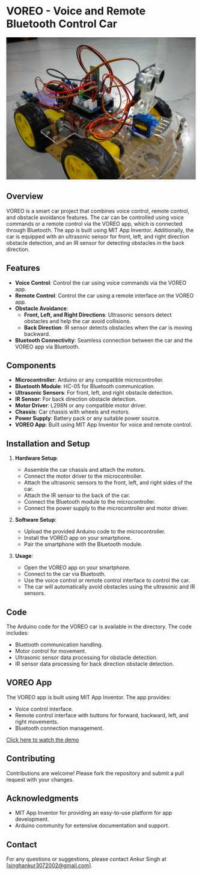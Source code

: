# VOREO - Voice and Remote Bluetooth Control Car

![Voreo Car](Bluetooth%20Control%20App/Media/Final%20car.jpg)

## Overview
VOREO is a smart car project that combines voice control, remote control, and obstacle avoidance features. The car can be controlled using voice commands or a remote control via the VOREO app, which is connected through Bluetooth. The app is built using MIT App Inventor. Additionally, the car is equipped with an ultrasonic sensor for front, left, and right direction obstacle detection, and an IR sensor for detecting obstacles in the back direction.

## Features
- **Voice Control**: Control the car using voice commands via the VOREO app.
- **Remote Control**: Control the car using a remote interface on the VOREO app.
- **Obstacle Avoidance**: 
  - **Front, Left, and Right Directions**: Ultrasonic sensors detect obstacles and help the car avoid collisions.
  - **Back Direction**: IR sensor detects obstacles when the car is moving backward.
- **Bluetooth Connectivity**: Seamless connection between the car and the VOREO app via Bluetooth.

## Components
- **Microcontroller**: Arduino or any compatible microcontroller.
- **Bluetooth Module**: HC-05 for Bluetooth communication.
- **Ultrasonic Sensors**: For front, left, and right obstacle detection.
- **IR Sensor**: For back direction obstacle detection.
- **Motor Driver**: L298N or any compatible motor driver.
- **Chassis**: Car chassis with wheels and motors.
- **Power Supply**: Battery pack or any suitable power source.
- **VOREO App**: Built using MIT App Inventor for voice and remote control.

## Installation and Setup
1. **Hardware Setup**:
   - Assemble the car chassis and attach the motors.
   - Connect the motor driver to the microcontroller.
   - Attach the ultrasonic sensors to the front, left, and right sides of the car.
   - Attach the IR sensor to the back of the car.
   - Connect the Bluetooth module to the microcontroller.
   - Connect the power supply to the microcontroller and motor driver.

2. **Software Setup**:
   - Upload the provided Arduino code to the microcontroller.
   - Install the VOREO app on your smartphone.
   - Pair the smartphone with the Bluetooth module.

3. **Usage**:
   - Open the VOREO app on your smartphone.
   - Connect to the car via Bluetooth.
   - Use the voice control or remote control interface to control the car.
   - The car will automatically avoid obstacles using the ultrasonic and IR sensors.

## Code
The Arduino code for the VOREO car is available in the directory. The code includes:
- Bluetooth communication handling.
- Motor control for movement.
- Ultrasonic sensor data processing for obstacle detection.
- IR sensor data processing for back direction obstacle detection.

## VOREO App
The VOREO app is built using MIT App Inventor. The app provides:
- Voice control interface.
- Remote control interface with buttons for forward, backward, left, and right movements.
- Bluetooth connection management.

[Click here to watch the demo](Project%20Demonstration.mp4)


## Contributing
Contributions are welcome! Please fork the repository and submit a pull request with your changes.

## Acknowledgments
- MIT App Inventor for providing an easy-to-use platform for app development.
- Arduino community for extensive documentation and support.

## Contact
For any questions or suggestions, please contact Ankur Singh at [singhankur3072002@gmail.com].
